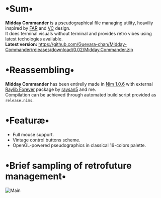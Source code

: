 # •Sum•
__Midday Commander__ is a pseudographical file managing utility, heaviliy inspired by [FAR](https://github.com/FarGroup/FarManager) and [VC](https://web.archive.org/web/20070929061041/http://www.egner-online.de/vc/en/intro.shtml) design.  
It does terminal visuals without terminal and provides retro vibes using latest techologies available.  
__Latest version:__ https://github.com/Guevara-chan/Midday-Commander/releases/download/0.02/Midday.Commander.zip

# •Reassembling•
__Midday Commander__ has been entirelly made in [Nim 1.0.6](https://nim-lang.org) with external [Raylib Forever](https://github.com/Guevara-chan/Raylib-Forever) package by [raysan5](https://github.com/raysan5) and me.  
Compilation can be achieved through automated build script provided as `release.nims`.

# •Featuræ•
* Full mouse support.
* Vintage control buttons scheme.
* OpenGL-powered pseudographics in classical 16-colors palette.

# •Brief sampling of retrofuture management•
![Main](https://user-images.githubusercontent.com/8768470/77317311-08a89800-6d1c-11ea-92b8-2c2cb32c10da.png)
